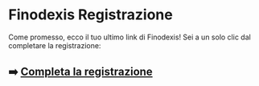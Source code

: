 # Finodexis Registrazione

Come promesso, ecco il tuo ultimo link di Finodexis! Sei a un solo clic dal completare la registrazione:

## ➡️ [Completa la registrazione](https://tinyurl.com/bdhfp6mj)